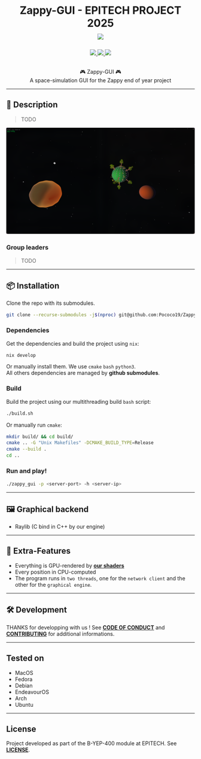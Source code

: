 <h1 align="center">
  Zappy-GUI - EPITECH PROJECT 2025<br>
  <img src="https://raw.githubusercontent.com/catppuccin/catppuccin/main/assets/palette/macchiato.png" width="600px"/>
  <br>
</h1>

<div align="center">
  <p></p>
  <div align="center">
     <a href="https://github.com/pococo19/Zappy-GUI/stargazers">
        <img src="https://img.shields.io/github/stars/pococo19/Zappy-GUI?color=F5BDE6&labelColor=303446&style=for-the-badge&logo=starship&logoColor=F5BDE6">
     </a>
     <a href="https://github.com/pococo19/Zappy-GUI/">
        <img src="https://img.shields.io/github/repo-size/pococo19/Zappy-GUI?color=C6A0F6&labelColor=303446&style=for-the-badge&logo=github&logoColor=C6A0F6">
     </a>
     <a href="https://github.com/pococo19/Zappy-GUI/blob/main/LICENSE">
        <img src="https://img.shields.io/static/v1.svg?style=for-the-badge&label=License&message=GNU&colorA=313244&colorB=F5A97F&logo=unlicense&logoColor=F5A97F&"/>
     </a>
  </div>
  <br>
</div>

<p align="center">
  🎮 Zappy-GUI 🎮<br>
  A space-simulation GUI for the Zappy end of year project
</p>

---

## 📰 Description

> TODO

![Screenshot](assets/showcase.png)

### Group leaders

> TODO

---

## 📦 Installation

Clone the repo with its submodules.

```bash
git clone --recurse-submodules -j$(nproc) git@github.com:Pococo19/Zappy-GUI.git
```

### Dependencies

Get the dependencies and build the project using `nix`:

```bash
nix develop
```

Or manually install them. We use `cmake` `bash` `python3`.<br>
All others dependencies are managed by **github submodules**.

### Build

Build the project using our multithreading build `bash` script:

```bash
./build.sh
```

Or manually run `cmake`:

```bash
mkdir build/ && cd build/
cmake .. -G "Unix Makefiles" -DCMAKE_BUILD_TYPE=Release
cmake --build .
cd ..
```

### Run and play!

```bash
./zappy_gui -p <server-port> -h <server-ip>
```

---

## 🖼️ Graphical backend

- Raylib (C bind in C++ by our engine)

---

## 🚀 Extra-Features

- Everything is GPU-rendered by [**our shaders**](../assets/shaders/)
- Every position in CPU-computed
- The program runs in `two threads`, one for the `network client` and the other for the `graphical engine`.

---

## 🛠️ Development

THANKS for developping with us ! See [**CODE OF CONDUCT**](./CODE_OF_CONDUCT.md) and [**CONTRIBUTING**](./CONTRIBUTING.md) for additional informations.

---

## Tested on

- MacOS
- Fedora
- Debian
- EndeavourOS
- Arch
- Ubuntu

---

## License

Project developed as part of the B-YEP-400 module at EPITECH.
See [**LICENSE**](/LICENSE).
